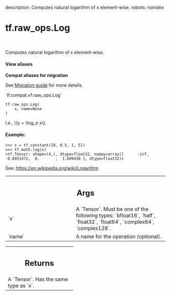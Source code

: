 description: Computes natural logarithm of x element-wise.
robots: noindex

# tf.raw_ops.Log

<!-- Insert buttons and diff -->

<table class="tfo-notebook-buttons tfo-api nocontent" align="left">

</table>



Computes natural logarithm of x element-wise.


<section class="expandable">
  <h4 class="showalways">View aliases</h4>
  <p>
<b>Compat aliases for migration</b>
<p>See
<a href="https://www.tensorflow.org/guide/migrate">Migration guide</a> for
more details.</p>
<p>`tf.compat.v1.raw_ops.Log`</p>
</p>
</section>

<pre class="devsite-click-to-copy prettyprint lang-py tfo-signature-link">
<code>tf.raw_ops.Log(
    x, name=None
)
</code></pre>



<!-- Placeholder for "Used in" -->

I.e., \\(y = \log_e x\\).

#### Example:


```
>>> x = tf.constant([0, 0.5, 1, 5])
>>> tf.math.log(x)
<tf.Tensor: shape=(4,), dtype=float32, numpy=array([      -inf, -0.6931472,  0.       ,  1.609438 ], dtype=float32)>
```

See: https://en.wikipedia.org/wiki/Logarithm

<!-- Tabular view -->
 <table class="responsive fixed orange">
<colgroup><col width="214px"><col></colgroup>
<tr><th colspan="2"><h2 class="add-link">Args</h2></th></tr>

<tr>
<td>
`x`<a id="x"></a>
</td>
<td>
A `Tensor`. Must be one of the following types: `bfloat16`, `half`, `float32`, `float64`, `complex64`, `complex128`.
</td>
</tr><tr>
<td>
`name`<a id="name"></a>
</td>
<td>
A name for the operation (optional).
</td>
</tr>
</table>



<!-- Tabular view -->
 <table class="responsive fixed orange">
<colgroup><col width="214px"><col></colgroup>
<tr><th colspan="2"><h2 class="add-link">Returns</h2></th></tr>
<tr class="alt">
<td colspan="2">
A `Tensor`. Has the same type as `x`.
</td>
</tr>

</table>

